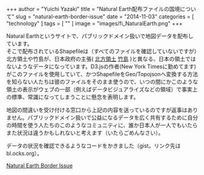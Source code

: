+++
author = "Yuichi Yazaki"
title = "Natural Earth配布ファイルの国境について"
slug = "natural-earth-border-issue"
date = "2014-11-03"
categories = [
    "technology"
]
tags = [
    ""
]
image = "images/fi_NaturalEarth.png"
+++

Natural Earthというサイトで、パブリックドメイン扱いで地図データを配布しています。  
そこで配布されているShapefileは（すべてのファイルを確認していないですが）北方領土や竹島が、日本政府の主張( [北方領土](http://www.mofa.go.jp/mofaj/area/hoppo/index.html) [竹島](http://www.mofa.go.jp/mofaj/area/takeshima/index.html) )と異なる、日本の領土ではないようなデータになっています。D3.jsの作者(New York Timesに勤めてます)がこのファイルを使用していて、かつShapefileをGeo/Topojsonへ変換する方法を知らない人たちは彼のファイルをそのまま使うので、いつの間にかこのような領土の表示がウェブの一部（例えばデータビジュアライズなどの領域）で事実上の標準、常識になってしまうことに懸念を表明します。

地図の間違いを受け付ける窓口から上記の内容を送っているのですが返事はありません。パブリックドメイン扱いで公益になるデータを広く共有するために自分の時間を使う人たちのこのようなコミュニティに、誰か日本人が一人でもいたらまた状況は違うかもしれないと考えます（いたらごめんなさい）。

データの状況を確認できるようなコードをかきました（gist。リンク先はbl.ocks.org）。

[Natural Earth Border Issue](http://bl.ocks.org/n1n9-jp/60b5c374fcf69999a785)
